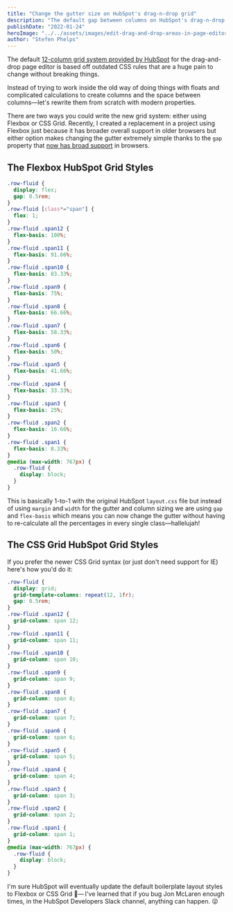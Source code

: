 ```yaml
---
title: "Change the gutter size on HubSpot's drag-n-drop grid"
description: "The default gap between columns on HubSpot's drag-n-drop pages can be difficult to change. Not anymore..."
publishDate: "2022-01-24"
heroImage: "../../assets/images/edit-drag-and-drop-areas-in-page-editor.png"
author: "Stefen Phelps"
---
```


The default [12-column grid system provided by HubSpot](https://github.com/HubSpot/cms-theme-boilerplate/blob/main/src/css/objects/_layout.css) for the drag-and-drop page editor is based off outdated CSS rules that are a huge pain to change without breaking things.

Instead of trying to work inside the old way of doing things with floats and complicated calculations to create columns and the space between columns—let's rewrite them from scratch with modern properties.

There are two ways you could write the new grid system: either using Flexbox or CSS Grid. Recently, I created a replacement in a project using Flexbox just because it has broader overall support in older browsers but either option makes changing the gutter extremely simple thanks to the `gap` property that [now has broad support](https://caniuse.com/?search=gap) in browsers.

## The Flexbox HubSpot Grid Styles

```css
.row-fluid {
  display: flex;
  gap: 0.5rem;
}
.row-fluid [class*="span"] {
  flex: 1;
}
.row-fluid .span12 {
  flex-basis: 100%;
}
.row-fluid .span11 {
  flex-basis: 91.66%;
}
.row-fluid .span10 {
  flex-basis: 83.33%;
}
.row-fluid .span9 {
  flex-basis: 75%;
}
.row-fluid .span8 {
  flex-basis: 66.66%;
}
.row-fluid .span7 {
  flex-basis: 58.33%;
}
.row-fluid .span6 {
  flex-basis: 50%;
}
.row-fluid .span5 {
  flex-basis: 41.66%;
}
.row-fluid .span4 {
  flex-basis: 33.33%;
}
.row-fluid .span3 {
  flex-basis: 25%;
}
.row-fluid .span2 {
  flex-basis: 16.66%;
}
.row-fluid .span1 {
  flex-basis: 8.33%;
}
@media (max-width: 767px) {
  .row-fluid {
    display: block;
  }
}
```

This is basically 1-to-1 with the original HubSpot `layout.css` file but instead of using `margin` and `width` for the gutter and column sizing we are using `gap` and `flex-basis` which means you can now change the gutter without having to re-calculate all the percentages in every single class—hallelujah!

## The CSS Grid HubSpot Grid Styles

If you prefer the newer CSS Grid syntax (or just don't need support for IE) here's how you'd do it:

```css
.row-fluid {
  display: grid;
  grid-template-columns: repeat(12, 1fr);
  gap: 0.5rem;
}
.row-fluid .span12 {
  grid-column: span 12;
}
.row-fluid .span11 {
  grid-column: span 11;
}
.row-fluid .span10 {
  grid-column: span 10;
}
.row-fluid .span9 {
  grid-column: span 9;
}
.row-fluid .span8 {
  grid-column: span 8;
}
.row-fluid .span7 {
  grid-column: span 7;
}
.row-fluid .span6 {
  grid-column: span 6;
}
.row-fluid .span5 {
  grid-column: span 5;
}
.row-fluid .span4 {
  grid-column: span 4;
}
.row-fluid .span3 {
  grid-column: span 3;
}
.row-fluid .span2 {
  grid-column: span 2;
}
.row-fluid .span1 {
  grid-column: span 1;
}
@media (max-width: 767px) {
  .row-fluid {
    display: block;
  }
}
```

I'm sure HubSpot will eventually update the default boilerplate layout styles to Flexbox or CSS Grid 🤞—&thinsp;I've learned that if you bug Jon McLaren enough times, in the HubSpot Developers Slack channel, anything can happen. 😜
